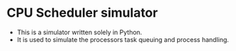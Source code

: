 # CPU Scheduler simulator
- This is a simulator written solely in Python.
- It is used to simulate the processors task queuing and process handling.
